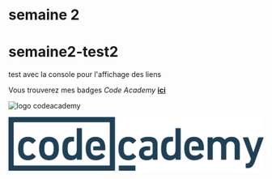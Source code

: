 # semaine 2 


# semaine2-test2

test avec la console pour l'affichage des liens


Vous trouverez mes badges *Code Academy*   [**ici**](https://www.codecademy.com/fr/users/audetteu/achievements)  


![logo codeacademy](http://www.reconversion-developpeur-web.com/wp-content/uploads/2015/09/codeacademy1.png "logo codeacademy")

![logo codeacademy](https://github.com/audehumbert/semaine-2/blob/master/images/codeacademy.png?raw=true"logo")    




